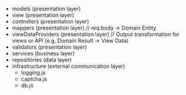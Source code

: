 - models (presentation layer)
- view (presentation layer)
- controllers (presentation layer)
- mappers (presentation layer) // req.body -> Domain Entity
- viewDataProviders (presentation layer) // Output transformation for views or API (e.g. Domain Result -> View Data)
- validators (presentation layer)
- services (business layer)
- repositories (data layer)
- infrastructure (external communication layer)
    - logging.js
    - captcha.js
    - db.js
